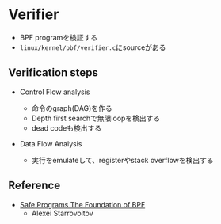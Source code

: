 # Verifier

* BPF programを検証する
* `linux/kernel/pbf/verifier.c`にsourceがある

## Verification steps

* Control Flow analysis
  * 命令のgraph(DAG)を作る
  * Depth first searchで無限loopを検出する
  * dead codeも検出する

* Data Flow Analysis
  * 実行をemulateして、registerやstack overflowを検出する


## Reference

* [Safe Programs The Foundation of BPF](https://www.youtube.com/watch?v=AV8xY318rtc)
  * Alexei Starrovoitov

